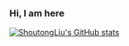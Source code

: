 ### Hi, I am here

[![ShoutongLiu's GitHub stats](https://github-readme-stats.vercel.app/api?username=ShoutongLiu&show_icons=true&theme=radical)](https://github.com/ShoutongLiu/github-readme-stats)


<!-- 编程语言统计 -->
<!-- [![Top Langs](https://github-readme-stats.vercel.app/api/top-langs/?username=ShoutongLiu)](https://github.com/ShoutongLiu/github-readme-stats) -->

